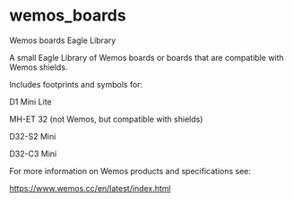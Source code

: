 # wemos_boards
Wemos boards Eagle Library

A small Eagle Library of Wemos boards or boards that are compatible with Wemos shields.

Includes footprints and symbols for:

D1 Mini Lite

MH-ET 32 (not Wemos, but compatible with shields)

D32-S2 Mini

D32-C3 Mini

For more information on Wemos products and specifications see:

https://www.wemos.cc/en/latest/index.html
